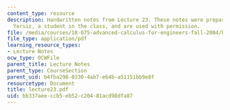 ```yaml
---
content_type: resource
description: Handwritten notes from Lecture 23. These notes were prepared by Melike
  Yersiz, a student in the class, and are used with permission.
file: /media/courses/18-075-advanced-calculus-for-engineers-fall-2004/bb337aeeccb5eb52c20481acd98dfa87_lecture23.pdf
file_type: application/pdf
learning_resource_types:
- Lecture Notes
ocw_type: OCWFile
parent_title: Lecture Notes
parent_type: CourseSection
parent_uid: b4fba298-0330-4ab7-e64b-a51151bb9e8f
resourcetype: Document
title: lecture23.pdf
uid: bb337aee-ccb5-eb52-c204-81acd98dfa87
---
```

